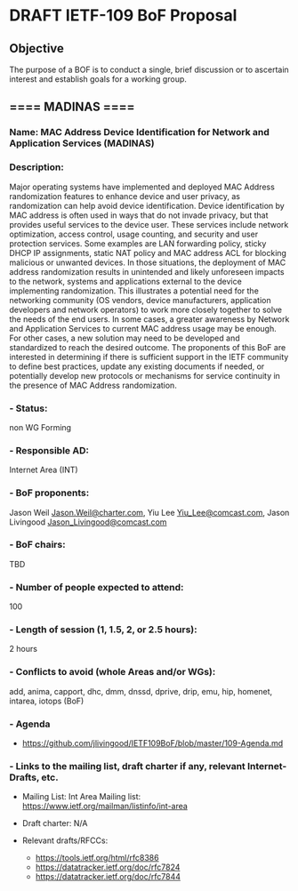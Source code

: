 # DRAFT IETF-109 BoF Proposal

## Objective

The purpose of a BOF is to conduct a single, brief discussion or to ascertain interest and establish goals for a working group. 

## ==== MADINAS ====

### Name: MAC Address Device Identification for Network and Application Services (MADINAS)

### Description: 
Major operating systems have implemented and deployed MAC Address randomization features to enhance device and user privacy, as randomization can help avoid device identification. Device identification by MAC address is often used in ways that do not invade privacy, but that provides useful services to the device user. These services include network optimization, access control, usage counting, and security and user protection services. Some examples are LAN forwarding policy, sticky DHCP IP assignments, static NAT policy and MAC address ACL for blocking malicious or unwanted devices. In those situations, the deployment of MAC address randomization results in unintended and likely unforeseen impacts to the network, systems and applications external to the device implementing randomization.
This illustrates a potential need for the networking community (OS vendors, device manufacturers, application developers and network operators) to work more closely together to solve the needs of the end users. In some cases, a greater awareness by Network and Application Services to current MAC address usage may be enough. For other cases, a new solution may need to be developed and standardized to reach the desired outcome. The proponents of this BoF are interested in determining if there is sufficient support in the IETF community to define best practices, update any existing documents if needed, or potentially develop new protocols or mechanisms for service continuity in the presence of MAC Address randomization.

### - Status: 
non WG Forming
### - Responsible AD: 
Internet Area (INT)
### - BoF proponents: 
Jason Weil <Jason.Weil@charter.com>, Yiu Lee <Yiu_Lee@comcast.com>, Jason Livingood <Jason_Livingood@comcast.com>
### - BoF chairs: 
TBD
### - Number of people expected to attend: 
100
### - Length of session (1, 1.5, 2, or 2.5 hours): 
2 hours
### - Conflicts to avoid (whole Areas and/or WGs): 
add, anima, capport, dhc, dmm, dnssd, dprive, drip, emu, hip, homenet, intarea, iotops (BoF)

### - Agenda
   - https://github.com/jlivingood/IETF109BoF/blob/master/109-Agenda.md
### - Links to the mailing list, draft charter if any, relevant Internet-Drafts, etc.
   - Mailing List: Int Area Mailing list: https://www.ietf.org/mailman/listinfo/int-area
   - Draft charter: N/A
   - Relevant drafts/RFCCs:
   
     - https://tools.ietf.org/html/rfc8386
     - https://datatracker.ietf.org/doc/rfc7824
     - https://datatracker.ietf.org/doc/rfc7844
   
